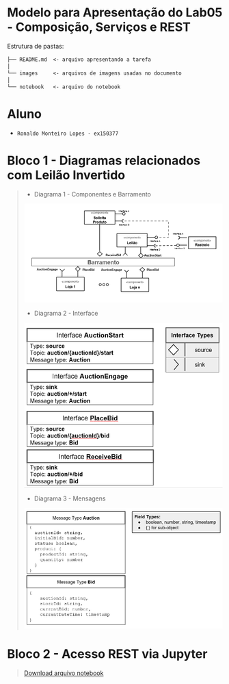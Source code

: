 # Modelo para Apresentação do Lab05 - Composição, Serviços e REST

Estrutura de pastas:

~~~
├── README.md  <- arquivo apresentando a tarefa
│
└── images     <- arquivos de imagens usadas no documento
│
└── notebook   <- arquivo do notebook
~~~

# Aluno
* `Ronaldo Monteiro Lopes - ex150377`

# Bloco 1 - Diagramas relacionados com Leilão Invertido

> * Diagrama 1 - Componentes e Barramento
> 
>![Diagrama 1 - Componentes e Barramento](images/diagrama1-componentes-barramento.png)
> * Diagrama 2 - Interface
> 
>![Diagrama 2 - Interface](images/diagrama2-interface.png)
> * Diagrama 3 - Mensagens
> 
>![Diagrama 3 - Mensagens](images/diagrama3-mensagens.png)

# Bloco 2 - Acesso REST via Jupyter

> [Download arquivo notebook](notebook/lab5-tarefas.ipynb)


